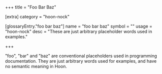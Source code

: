 +++
title = "Foo Bar Baz"

[extra]
category = "hoon-nock"

[glossaryEntry."foo bar baz"]
name = "foo bar baz"
symbol = ""
usage = "hoon-nock"
desc = "These are just arbitrary placeholder words used in examples."

+++

"foo", "bar" and "baz" are conventional placeholders used in programming documentation. They are just arbitrary words used for examples, and have no semantic meaning in Hoon.
